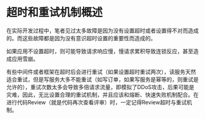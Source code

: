 # 超时和重试机制概述

在实际开发过程中，笔者见过太多故障是因为没有设置超时或者设置得不对而造成的。而这些故障都是因为没有意识超时设置的重要性而造成的。

如果应用不设置超时，则可能导致请求响应慢，慢请求累积导致连锁反应，甚至造成应用雪崩。

有些中间件或者框架在超时后会进行重试（如果设置超时重试两次），读服务天然适合重试，但是写服务大多不能重试（如写订单，如果写服务是幂等的，则重试是允许的），重试次数太多会导致多倍请求流量，即模拟了DDoS攻击，后果可能是灾难，因此，无比设置合理的重试机制，并且应该和熔断、快速失败机制配合。在进行代码Review（就是代码再次查看评审）时，一定记得Review超时与重试机制。